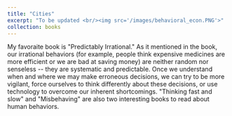 ```yaml
---
title: "Cities"
excerpt: "To be updated <br/><img src='/images/behavioral_econ.PNG'>"
collection: books
---
```


My favoraite book is "Predictably Irrational." As it mentioned in the book, our irrational behaviors (for example, people think expensive medicines are more efficient or we are bad at saving money) are neither random nor senseless -- they are systematic and predictable. Once we understand when and where we may make erroneous decisions, we can try to be more vigilant, force ourselves to think differently about these decisions, or use technology to overcome our inherent shortcomings. "Thinking fast and slow" and "Misbehaving" are also two interesting books to read about human behaviors.
